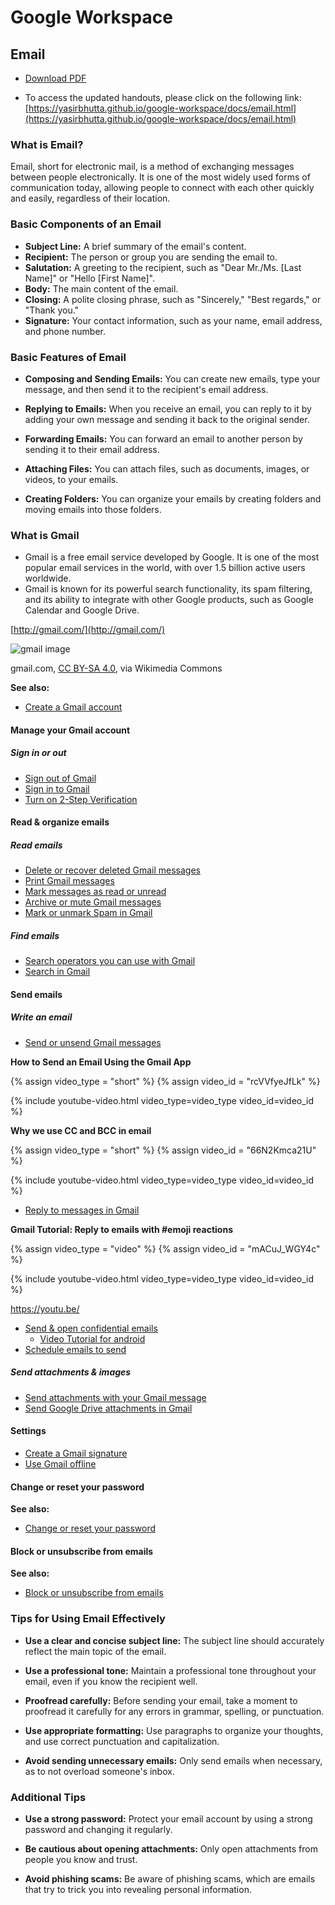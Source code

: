 # Google Workspace

## Email

- [Download PDF](https://yasirbhutta.github.io/google-workspace/docs/email.pdf)

- To access the updated handouts, please click on the following link:
[https://yasirbhutta.github.io/google-workspace/docs/email.html](https://yasirbhutta.github.io/google-workspace/docs/email.html)

### What is Email?

Email, short for electronic mail, is a method of exchanging messages between people electronically. It is one of the most widely used forms of communication today, allowing people to connect with each other quickly and easily, regardless of their location.

### Basic Components of an Email

- **Subject Line:** A brief summary of the email's content.
- **Recipient:** The person or group you are sending the email to.
- **Salutation:** A greeting to the recipient, such as "Dear Mr./Ms. [Last Name]" or "Hello [First Name]".
- **Body:** The main content of the email.
- **Closing:** A polite closing phrase, such as "Sincerely," "Best regards," or "Thank you."
- **Signature:** Your contact information, such as your name, email address, and phone number.

### Basic Features of Email

- **Composing and Sending Emails:** You can create new emails, type your message, and then send it to the recipient's email address.

- **Replying to Emails:** When you receive an email, you can reply to it by adding your own message and sending it back to the original sender.

- **Forwarding Emails:** You can forward an email to another person by sending it to their email address.

- **Attaching Files:** You can attach files, such as documents, images, or videos, to your emails.

- **Creating Folders:** You can organize your emails by creating folders and moving emails into those folders.

### What is Gmail

- Gmail is a free email service developed by Google. It is one of the most popular email services in the world, with over 1.5 billion active users worldwide.
- Gmail is known for its powerful search functionality, its spam filtering, and its ability to integrate with other Google products, such as Google Calendar and Google Drive.

[http://gmail.com/](http://gmail.com/)

![gmail image](https://upload.wikimedia.org/wikipedia/commons/a/ab/Gmail2020.logo.png)

gmail.com, [CC BY-SA 4.0](https://creativecommons.org/licenses/by-sa/4.0), via Wikimedia Commons

**See also:**

- [Create a Gmail account](https://support.google.com/mail/answer/56256?hl=en&ref_topic=7065107&sjid=17155670430480394991-EU)

#### Manage your Gmail account

##### Sign in or out

- [Sign out of Gmail](https://support.google.com/mail/answer/8154?hl=en&ref_topic=3394217)
- [Sign in to Gmail](https://support.google.com/mail/answer/8494?hl=en&ref_topic=3394217)
- [Turn on 2-Step Verification](https://support.google.com/mail/answer/185839?hl=en&ref_topic=3394217)

#### Read & organize emails

##### Read emails

- [Delete or recover deleted Gmail messages](https://support.google.com/mail/answer/7401?hl=en&ref_topic=3394652)
- [Print Gmail messages](https://support.google.com/mail/answer/8255?hl=en&ref_topic=3394652)
- [Mark messages as read or unread](https://support.google.com/mail/answer/12516?hl=en&ref_topic=3394652&sjid=17155670430480394991-EU)
- [Archive or mute Gmail messages](https://support.google.com/mail/answer/6576?hl=en&ref_topic=3394652)
- [Mark or unmark Spam in Gmail](https://support.google.com/mail/answer/1366858?hl=en&ref_topic=3394652)

##### Find emails

- [Search operators you can use with Gmail](https://support.google.com/mail/answer/7190?hl=en&ref_topic=3394593)
- [Search in Gmail](https://support.google.com/mail/answer/6593?hl=en&ref_topic=3394593&sjid=17155670430480394991-EU)

#### Send emails

##### Write an email

- [Send or unsend Gmail messages](https://support.google.com/mail/answer/2819488?hl=en&ref_topic=3395756)
  
**How to Send an Email Using the Gmail App**

{% assign video_type = "short" %}
{% assign video_id = "rcVVfyeJfLk" %}

{% include youtube-video.html video_type=video_type video_id=video_id %}

**Why we use CC and BCC in email**

{% assign video_type = "short" %}
{% assign video_id = "66N2Kmca21U" %}

{% include youtube-video.html video_type=video_type video_id=video_id %}


- [Reply to messages in Gmail](https://support.google.com/mail/answer/6585?hl=en&ref_topic=3395756&sjid=17155670430480394991-EU)

**Gmail Tutorial: Reply to emails with #emoji reactions**

{% assign video_type = "video" %}
{% assign video_id = "mACuJ_WGY4c" %}

{% include youtube-video.html video_type=video_type video_id=video_id %}


https://youtu.be/

- [Send & open confidential emails](https://support.google.com/mail/answer/7674059?hl=en&ref_topic=3395756)
  - [Video Tutorial for android](https://youtube.com/shorts/aW24qeTJy0Q?si=m326oH-jvFP7HVqV)
- [Schedule emails to send](https://support.google.com/mail/answer/9214606?hl=en&ref_topic=3395756)

##### Send attachments & images

- [Send attachments with your Gmail message](https://support.google.com/mail/answer/6584?hl=en&ref_topic=7280128)
- [Send Google Drive attachments in Gmail](https://support.google.com/mail/answer/2487407?hl=en&ref_topic=7280128)

#### Settings

- [Create a Gmail signature](https://support.google.com/mail/answer/8395?hl=en&ref_topic=3394219)
- [Use Gmail offline](https://support.google.com/mail/answer/1306849?hl=en&ref_topic=3394219&sjid=17155670430480394991-EU)

#### Change or reset your password

**See also:**

- [Change or reset your password](https://support.google.com/mail/answer/41078?sjid=17155670430480394991-EU)
  
#### Block or unsubscribe from emails

**See also:**

- [Block or unsubscribe from emails](https://support.google.com/mail/answer/8151?hl=en&ref_topic=2467017&sjid=17155670430480394991-EU)

### Tips for Using Email Effectively

* **Use a clear and concise subject line:** The subject line should accurately reflect the main topic of the email.

* **Use a professional tone:** Maintain a professional tone throughout your email, even if you know the recipient well.

* **Proofread carefully:** Before sending your email, take a moment to proofread it carefully for any errors in grammar, spelling, or punctuation.

* **Use appropriate formatting:** Use paragraphs to organize your thoughts, and use correct punctuation and capitalization.

* **Avoid sending unnecessary emails:** Only send emails when necessary, as to not overload someone's inbox.
  
### Additional Tips

* **Use a strong password:** Protect your email account by using a strong password and changing it regularly.

* **Be cautious about opening attachments:** Only open attachments from people you know and trust.

* **Avoid phishing scams:** Be aware of phishing scams, which are emails that try to trick you into revealing personal information.

